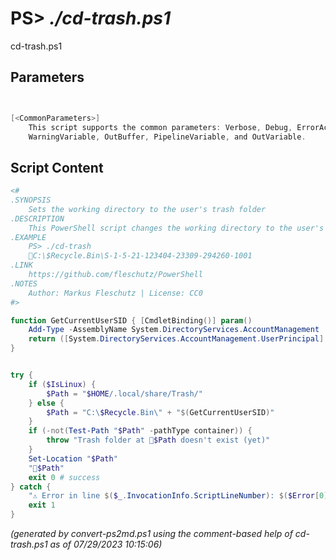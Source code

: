 PS> *./cd-trash.ps1*
====================

cd-trash.ps1 


Parameters
----------
```powershell


[<CommonParameters>]
    This script supports the common parameters: Verbose, Debug, ErrorAction, ErrorVariable, WarningAction, 
    WarningVariable, OutBuffer, PipelineVariable, and OutVariable.
```

Script Content
--------------
```powershell
<#
.SYNOPSIS
	Sets the working directory to the user's trash folder
.DESCRIPTION
	This PowerShell script changes the working directory to the user's trash folder.
.EXAMPLE
	PS> ./cd-trash
	📂C:\$Recycle.Bin\S-1-5-21-123404-23309-294260-1001
.LINK
	https://github.com/fleschutz/PowerShell
.NOTES
	Author: Markus Fleschutz | License: CC0
#>

function GetCurrentUserSID { [CmdletBinding()] param()
	Add-Type -AssemblyName System.DirectoryServices.AccountManagement
	return ([System.DirectoryServices.AccountManagement.UserPrincipal]::Current).SID.Value
}


try {
	if ($IsLinux) {
		$Path = "$HOME/.local/share/Trash/"
	} else {
		$Path = "C:\$Recycle.Bin\" + "$(GetCurrentUserSID)"
	}
	if (-not(Test-Path "$Path" -pathType container)) {
		throw "Trash folder at 📂$Path doesn't exist (yet)"
	}
	Set-Location "$Path"
	"📂$Path"
	exit 0 # success
} catch {
	"⚠️ Error in line $($_.InvocationInfo.ScriptLineNumber): $($Error[0])"
	exit 1
}
```

*(generated by convert-ps2md.ps1 using the comment-based help of cd-trash.ps1 as of 07/29/2023 10:15:06)*
